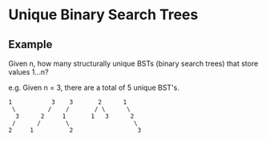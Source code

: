 # Unique Binary Search Trees
## Example
Given n, how many structurally unique BSTs (binary search trees) that store values 1...n?

e.g. Given n = 3, there are a total of 5 unique BST's.
```
1           3    3       2      1
 \         /    /       / \      \
  3      2     1       1   3      2
 /      /       \                  \
2     1          2                  3
```

